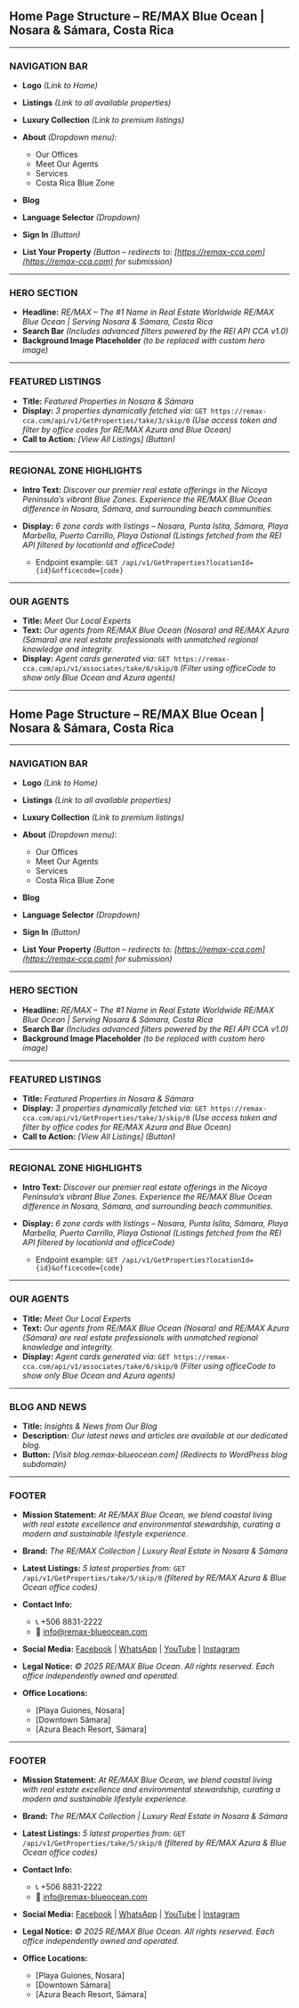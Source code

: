 ## Home Page Structure – RE/MAX Blue Ocean | Nosara & Sámara, Costa Rica

---

### NAVIGATION BAR

* **Logo** *(Link to Home)*
* **Listings** *(Link to all available properties)*
* **Luxury Collection** *(Link to premium listings)*
* **About** *(Dropdown menu)*:

  * Our Offices
  * Meet Our Agents
  * Services
  * Costa Rica Blue Zone
* **Blog**
* **Language Selector** *(Dropdown)*
* **Sign In** *(Button)*
* **List Your Property** *(Button – redirects to: [https://remax-cca.com](https://remax-cca.com) for submission)*

---

### HERO SECTION

* **Headline:**
  *RE/MAX – The #1 Name in Real Estate Worldwide*
  *RE/MAX Blue Ocean | Serving Nosara & Sámara, Costa Rica*
* **Search Bar** *(Includes advanced filters powered by the REI API CCA v1.0)*
* **Background Image Placeholder** *(to be replaced with custom hero image)*

---

### FEATURED LISTINGS

* **Title:**
  *Featured Properties in Nosara & Sámara*
* **Display:**
  *3 properties dynamically fetched via:*
  `GET https://remax-cca.com/api/v1/GetProperties/take/3/skip/0`
  *(Use access token and filter by office codes for RE/MAX Azura and Blue Ocean)*
* **Call to Action:**
  *\[View All Listings]* *(Button)*

---

### REGIONAL ZONE HIGHLIGHTS

* **Intro Text:**
  *Discover our premier real estate offerings in the Nicoya Peninsula’s vibrant Blue Zones. Experience the RE/MAX Blue Ocean difference in Nosara, Sámara, and surrounding beach communities.*
* **Display:**
  *6 zone cards with listings – Nosara, Punta Islita, Sámara, Playa Marbella, Puerto Carrillo, Playa Ostional*
  *(Listings fetched from the REI API filtered by locationId and officeCode)*

  * Endpoint example:
    `GET /api/v1/GetProperties?locationId={id}&officecode={code}`

---

### OUR AGENTS

* **Title:**
  *Meet Our Local Experts*
* **Text:**
  *Our agents from RE/MAX Blue Ocean (Nosara) and RE/MAX Azura (Sámara) are real estate professionals with unmatched regional knowledge and integrity.*
* **Display:**
  *Agent cards generated via:*
  `GET https://remax-cca.com/api/v1/associates/take/6/skip/0`
  *(Filter using officeCode to show only Blue Ocean and Azura agents)*

---

## Home Page Structure – RE/MAX Blue Ocean | Nosara & Sámara, Costa Rica

---

### NAVIGATION BAR

* **Logo** *(Link to Home)*
* **Listings** *(Link to all available properties)*
* **Luxury Collection** *(Link to premium listings)*
* **About** *(Dropdown menu)*:

  * Our Offices
  * Meet Our Agents
  * Services
  * Costa Rica Blue Zone
* **Blog**
* **Language Selector** *(Dropdown)*
* **Sign In** *(Button)*
* **List Your Property** *(Button – redirects to: [https://remax-cca.com](https://remax-cca.com) for submission)*

---

### HERO SECTION

* **Headline:**
  *RE/MAX – The #1 Name in Real Estate Worldwide*
  *RE/MAX Blue Ocean | Serving Nosara & Sámara, Costa Rica*
* **Search Bar** *(Includes advanced filters powered by the REI API CCA v1.0)*
* **Background Image Placeholder** *(to be replaced with custom hero image)*

---

### FEATURED LISTINGS

* **Title:**
  *Featured Properties in Nosara & Sámara*
* **Display:**
  *3 properties dynamically fetched via:*
  `GET https://remax-cca.com/api/v1/GetProperties/take/3/skip/0`
  *(Use access token and filter by office codes for RE/MAX Azura and Blue Ocean)*
* **Call to Action:**
  *\[View All Listings]* *(Button)*

---

### REGIONAL ZONE HIGHLIGHTS

* **Intro Text:**
  *Discover our premier real estate offerings in the Nicoya Peninsula’s vibrant Blue Zones. Experience the RE/MAX Blue Ocean difference in Nosara, Sámara, and surrounding beach communities.*
* **Display:**
  *6 zone cards with listings – Nosara, Punta Islita, Sámara, Playa Marbella, Puerto Carrillo, Playa Ostional*
  *(Listings fetched from the REI API filtered by locationId and officeCode)*

  * Endpoint example:
    `GET /api/v1/GetProperties?locationId={id}&officecode={code}`

---

### OUR AGENTS

* **Title:**
  *Meet Our Local Experts*
* **Text:**
  *Our agents from RE/MAX Blue Ocean (Nosara) and RE/MAX Azura (Sámara) are real estate professionals with unmatched regional knowledge and integrity.*
* **Display:**
  *Agent cards generated via:*
  `GET https://remax-cca.com/api/v1/associates/take/6/skip/0`
  *(Filter using officeCode to show only Blue Ocean and Azura agents)*

---

### BLOG AND NEWS

* **Title:**
  *Insights & News from Our Blog*
* **Description:**
  *Our latest news and articles are available at our dedicated blog.*
* **Button:**
  *\[Visit blog.remax-blueocean.com]* *(Redirects to WordPress blog subdomain)*

---

### FOOTER

* **Mission Statement:**
  *At RE/MAX Blue Ocean, we blend coastal living with real estate excellence and environmental stewardship, curating a modern and sustainable lifestyle experience.*
* **Brand:**
  *The RE/MAX Collection | Luxury Real Estate in Nosara & Sámara*
* **Latest Listings:**
  *5 latest properties from:*
  `GET /api/v1/GetProperties/take/5/skip/0`
  *(filtered by RE/MAX Azura & Blue Ocean office codes)*
* **Contact Info:**

  * 📞 +506 8831-2222
  * 📧 [info@remax-blueocean.com](mailto:info@remax-blueocean.com)
* **Social Media:**
  [Facebook](https://facebook.com/remaxblueocean) | [WhatsApp](https://wa.me/50688312222) | [YouTube](https://www.youtube.com/@REMAX-BlueOcean-CR) | [Instagram](https://instagram.com/remaxblueocean)
* **Legal Notice:**
  *© 2025 RE/MAX Blue Ocean. All rights reserved. Each office independently owned and operated.*
* **Office Locations:**

  * \[Playa Guiones, Nosara]
  * \[Downtown Sámara]
  * \[Azura Beach Resort, Sámara]


---

### FOOTER

* **Mission Statement:**
  *At RE/MAX Blue Ocean, we blend coastal living with real estate excellence and environmental stewardship, curating a modern and sustainable lifestyle experience.*
* **Brand:**
  *The RE/MAX Collection | Luxury Real Estate in Nosara & Sámara*
* **Latest Listings:**
  *5 latest properties from:*
  `GET /api/v1/GetProperties/take/5/skip/0`
  *(filtered by RE/MAX Azura & Blue Ocean office codes)*
* **Contact Info:**

  * 📞 +506 8831-2222
  * 📧 [info@remax-blueocean.com](mailto:info@remax-blueocean.com)
* **Social Media:**
  [Facebook](https://facebook.com/remaxblueocean) | [WhatsApp](https://wa.me/50688312222) | [YouTube](https://www.youtube.com/@REMAX-BlueOcean-CR) | [Instagram](https://instagram.com/remaxblueocean)
* **Legal Notice:**
  *© 2025 RE/MAX Blue Ocean. All rights reserved. Each office independently owned and operated.*
* **Office Locations:**

  * \[Playa Guiones, Nosara]
  * \[Downtown Sámara]
  * \[Azura Beach Resort, Sámara]
